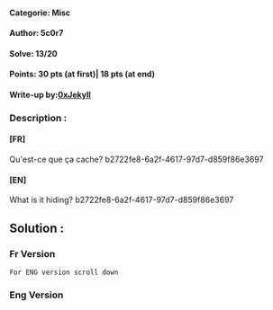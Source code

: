 #### Categorie: Misc
#### **Author**: 5c0r7
#### Solve: 13/20 
#### Points: 30 pts (at first)| 18 pts (at end)

#### Write-up by:[0xJekyll](https://twitter.com/Ted_Kouhouenou) 

### Description : 
#### **[FR]**
Qu'est-ce que ça cache? b2722fe8-6a2f-4617-97d7-d859f86e3697
#### **[EN]**
What is it hiding? b2722fe8-6a2f-4617-97d7-d859f86e3697


## Solution :
### Fr Version
`For ENG version scroll down` 

### Eng Version
